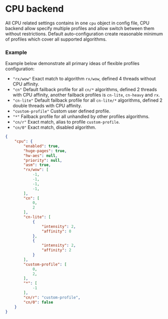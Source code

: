 # CPU backend

All CPU related settings contains in one `cpu` object in config file, CPU backend allow specify multiple profiles and allow switch between them without restrictions. Default auto-configuration create reasonable minimum of profiles which cover all supported algorithms.

### Example

Example below demonstrate all primary ideas of flexible profiles configuration:

* `"rx/wow"` Exact match to algorithm `rx/wow`, defined 4 threads without CPU affinity.
* `"cn"` Default failback profile for all `cn/*` algorithms, defined 2 threads with CPU affinity, another failback profiles is `cn-lite`, `cn-heavy` and `rx`.
* `"cn-lite"` Default failback profile for all `cn-lite/*` algorithms, defined 2 double threads with CPU affinity.
* `"custom-profile"` Custom user defined profile.
* `"*"` Failback profile for all unhandled by other profiles algorithms.
* `"cn/r"` Exact match, alias to profile `custom-profile`.
* `"cn/0"` Exact match, disabled algorithm.

```json
{
    "cpu": {
        "enabled": true,
        "huge-pages": true,
        "hw-aes": null,
        "priority": null,
        "asm": true,
        "rx/wow": [
            -1,
            -1,
            -1,
            -1,
        ],
        "cn": [
            0,
            2
        ],
        "cn-lite": [
            {
                "intensity": 2,
                "affinity": 0
            },
            {
                "intensity": 2,
                "affinity": 2
            }
        ],
        "custom-profile": [
            0,
            2,
        ],
        "*": [
            -1
        ],
        "cn/r": "custom-profile",
        "cn/0": false
    }
}
```
